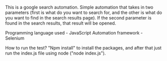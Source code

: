 This is a google search automation. Simple automation that takes in two parameters (first is what do you want to search for, and the other is what do you want to find in the search results page). If the second parameter is found in the search results, that result will be opened.

Programming language used - JavaScript
Automation framework - Selenium

How to run the test?
"Npm install" to install the packages, and after that just run the index.js file using node ("node index.js").

